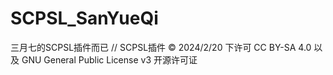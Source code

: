 # SCPSL_SanYueQi
三月七的SCPSL插件而已
// SCPSL插件 © 2024/2/20 下许可 CC BY-SA 4.0 以及 GNU General Public License v3 开源许可证
